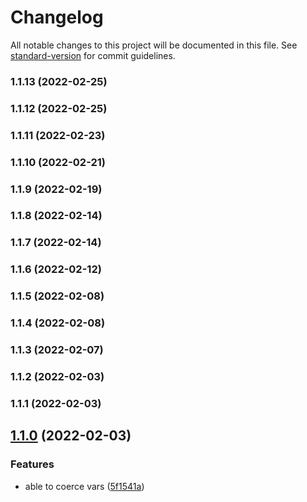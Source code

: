 # Changelog

All notable changes to this project will be documented in this file. See [standard-version](https://github.com/conventional-changelog/standard-version) for commit guidelines.

### 1.1.13 (2022-02-25)

### 1.1.12 (2022-02-25)

### 1.1.11 (2022-02-23)

### 1.1.10 (2022-02-21)

### 1.1.9 (2022-02-19)

### 1.1.8 (2022-02-14)

### 1.1.7 (2022-02-14)

### 1.1.6 (2022-02-12)

### 1.1.5 (2022-02-08)

### 1.1.4 (2022-02-08)

### 1.1.3 (2022-02-07)

### 1.1.2 (2022-02-03)

### 1.1.1 (2022-02-03)

## [1.1.0](https://github.com/qlaffont/env-vars-validator/compare/v1.0.3...v1.1.0) (2022-02-03)


### Features

* able to coerce vars ([5f1541a](https://github.com/qlaffont/env-vars-validator/commit/5f1541a2dc7e4ee0af6a8c958c9709136a2a66d7))
